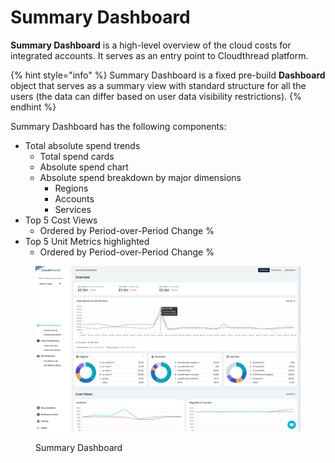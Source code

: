 # Summary Dashboard

**Summary Dashboard** is a high-level overview of the cloud costs for integrated accounts. It serves as an entry point to Cloudthread platform.

{% hint style="info" %}
Summary Dashboard is a fixed pre-build **Dashboard** object that serves as a summary view with standard structure for all the users (the data can differ based on user data visibility restrictions).
{% endhint %}

Summary Dashboard has the following components:

* Total absolute spend trends
  * Total spend cards
  * Absolute spend chart
  * Absolute spend breakdown by major dimensions
    * Regions
    * Accounts
    * Services
* Top 5 Cost Views
  * Ordered by Period-over-Period Change %
* Top 5 Unit Metrics highlighted
  * Ordered by Period-over-Period Change %

<figure><img src="../../.gitbook/assets/summary-dashboard-1.png" alt=""><figcaption><p>Summary Dashboard</p></figcaption></figure>
